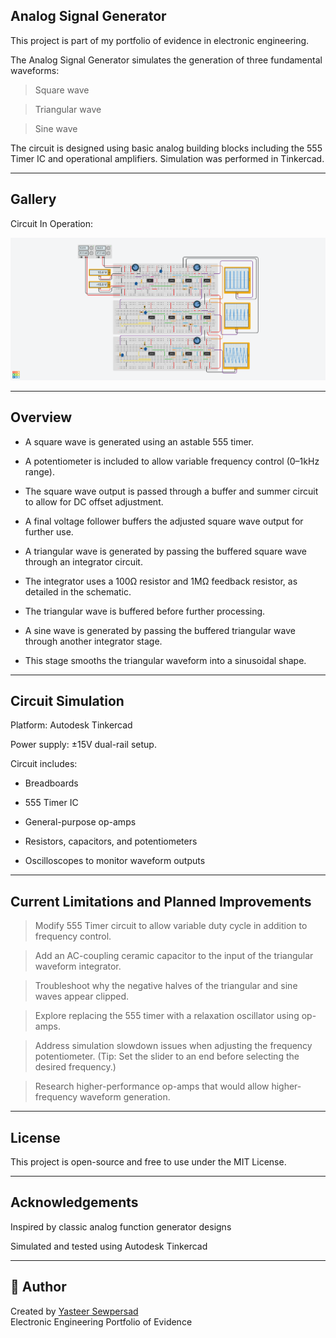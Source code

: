 ## Analog Signal Generator
This project is part of my portfolio of evidence in electronic engineering.

The Analog Signal Generator simulates the generation of three fundamental waveforms:

> Square wave

> Triangular wave

> Sine wave

The circuit is designed using basic analog building blocks including the 555 Timer IC and operational amplifiers. Simulation was performed in Tinkercad.

---

## Gallery

Circuit In Operation:
		
![Circuit Demo](AnalogFunctionGenerator.png) 

---

## Overview
- A square wave is generated using an astable 555 timer.

- A potentiometer is included to allow variable frequency control (0–1kHz range).

- The square wave output is passed through a buffer and summer circuit to allow for DC offset adjustment.

- A final voltage follower buffers the adjusted square wave output for further use.

- A triangular wave is generated by passing the buffered square wave through an integrator circuit.

- The integrator uses a 100Ω resistor and 1MΩ feedback resistor, as detailed in the schematic.

- The triangular wave is buffered before further processing.

- A sine wave is generated by passing the buffered triangular wave through another integrator stage.

- This stage smooths the triangular waveform into a sinusoidal shape.

---

## Circuit Simulation
Platform: Autodesk Tinkercad

Power supply: ±15V dual-rail setup.

Circuit includes:
- Breadboards

- 555 Timer IC

- General-purpose op-amps

- Resistors, capacitors, and potentiometers

- Oscilloscopes to monitor waveform outputs

---

## Current Limitations and Planned Improvements
> Modify 555 Timer circuit to allow variable duty cycle in addition to frequency control.

> Add an AC-coupling ceramic capacitor to the input of the triangular waveform integrator.

> Troubleshoot why the negative halves of the triangular and sine waves appear clipped.

> Explore replacing the 555 timer with a relaxation oscillator using op-amps.

> Address simulation slowdown issues when adjusting the frequency potentiometer.
  (Tip: Set the slider to an end before selecting the desired frequency.)

> Research higher-performance op-amps that would allow higher-frequency waveform generation.

---

## License
This project is open-source and free to use under the MIT License.

---

## Acknowledgements
Inspired by classic analog function generator designs

Simulated and tested using Autodesk Tinkercad

---

## 👤 Author

Created by [Yasteer Sewpersad](https://github.com/Yasteer)  
Electronic Engineering Portfolio of Evidence

